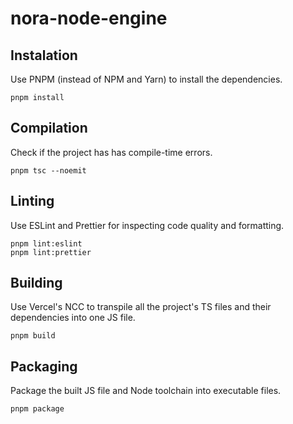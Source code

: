 # nora-node-engine

## Instalation

Use PNPM (instead of NPM and Yarn) to install the dependencies.

    pnpm install

## Compilation

Check if the project has has compile-time errors.

    pnpm tsc --noemit

## Linting

Use ESLint and Prettier for inspecting code quality and formatting.

    pnpm lint:eslint
    pnpm lint:prettier

## Building

Use Vercel's NCC to transpile all the project's TS files and their dependencies into one JS file.

    pnpm build

## Packaging

Package the built JS file and Node toolchain into executable files.

    pnpm package

